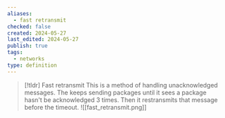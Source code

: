 ```yaml
---
aliases:
  - fast retransmit
checked: false
created: 2024-05-27
last_edited: 2024-05-27
publish: true
tags:
  - networks
type: definition
---
```

>[!tldr] Fast retransmit
>This is a method of handling unacknowledged messages. The keeps sending packages until it sees a package hasn't be acknowledged 3 times. Then it restransmits that message before the timeout. 
>![[fast_retransmit.png]]


